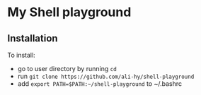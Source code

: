 # My Shell playground

## Installation
To install: 

- go to user directory by running `cd`
- run `git clone https://github.com/ali-hy/shell-playground`
- add `export PATH=$PATH:~/shell-playground` to ~/.bashrc
